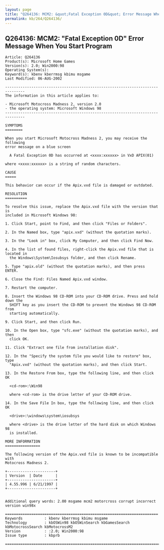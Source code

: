 ```yaml
---
layout: page
title: "Q264136: MCM2: &quot;Fatal Exception 0D&quot; Error Message When You Start Program"
permalink: kb/264/Q264136/
---
```


## Q264136: MCM2: &quot;Fatal Exception 0D&quot; Error Message When You Start Program

	Article: Q264136
	Product(s): Microsoft Home Games
	Version(s): 2.0; Win2000:98
	Operating System(s): 
	Keyword(s): kbenv kberrmsg kbimu msgame
	Last Modified: 06-AUG-2002
	
	-------------------------------------------------------------------------------
	The information in this article applies to:
	
	- Microsoft Motocross Madness 2, version 2.0 
	- the operating system: Microsoft Windows 98 
	-------------------------------------------------------------------------------
	
	SYMPTOMS
	========
	
	When you start Microsoft Motocross Madness 2, you may receive the following
	error message on a blue screen
	
	  A Fatal Exception 0D has occurred at <xxxx:xxxxxx> in VxD APIX(01)
	
	where <xxxx:xxxxxx> is a string of random characters.
	
	CAUSE
	=====
	
	This behavior can occur if the Apix.vxd file is damaged or outdated.
	
	RESOLUTION
	==========
	
	To resolve this issue, replace the Apix.vxd file with the version that is
	included in Microsoft Windows 98:
	
	1. Click Start, point to Find, and then click "Files or Folders".
	
	2. In the Named box, type "apix.vxd" (without the quotation marks).
	
	3. In the "Look in" box, click My Computer, and then click Find Now.
	
	4. In the list of found files, right-click the Apix.vxd file that is located in
	  the Windows\System\Iosubsys folder, and then click Rename.
	
	5. Type "apix.old" (without the quotation marks), and then press ENTER.
	
	6. Close the Find: Files Named Apix.vxd window.
	
	7. Restart the computer.
	
	8. Insert the Windows 98 CD-ROM into your CD-ROM drive. Press and hold down the
	  SHIFT key as you insert the CD-ROM to prevent the Windows 98 CD-ROM from
	  starting automatically.
	
	9. Click Start, and then click Run.
	
	10. In the Open box, type "sfc.exe" (without the quotation marks), and then
	  click OK.
	
	11. Click "Extract one file from installation disk".
	
	12. In the "Specify the system file you would like to restore" box, type
	  "Apix.vxd" (without the quotation marks), and then click Start.
	
	13. In the Restore From box, type the following line, and then click OK
	
	  <cd-rom>:\Win98
	
	  where <cd-rom> is the drive letter of your CD-ROM drive.
	
	14. In the Save File In box, type the following line, and then click OK
	
	  <drive>:\windows\system\iosubsys
	
	  where <drive> is the drive letter of the hard disk on which Windows 98
	  is installed.
	
	MORE INFORMATION
	================
	
	The following version of the Apix.vxd file is known to be incompatible with
	Motocross Madness 2.
	
	+----------------------+
	| Version  | Date      | 
	+----------------------+
	| 4.55.996 | 6/21/1997 | 
	+----------------------+
	
	
	Additional query words: 2.00 msgame mcm2 motorcross corrupt incorrect version win98x
	
	======================================================================
	Keywords          : kbenv kberrmsg kbimu msgame 
	Technology        : kbOSWin98 kbOSWinSearch kbGamesSearch kbMotocrossSearch kbMotocrossM2
	Version           : :2.0; Win2000:98
	Issue type        : kbprb
	
	=============================================================================
	
